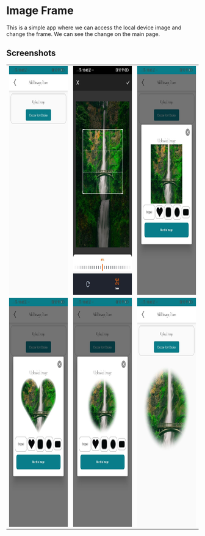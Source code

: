 # Image Frame

This is a simple app where we can access the local device image and change the frame. We can see the change on the main page.



## Screenshots

<table>
<tr>
<td><img src="screenshort/one.jpg" height= 600></td>
<td><img src="screenshort/two.jpg" height= 600></td>
<td><img src="screenshort/three.jpg" height=600></td>
</tr>
<tr>
<td><img src="screenshort/four.jpg" height= 600></td>
<td><img src="screenshort/five.jpg" height= 600></td>
<td><img src="screenshort/six.jpg" height=600></td>
</tr>
</table>
